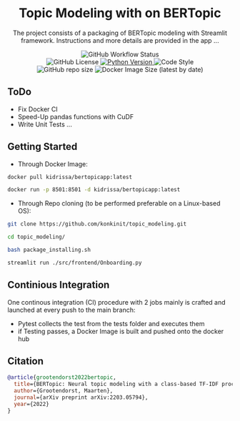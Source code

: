 <h1 align="center">
  Topic Modeling with on BERTopic
</br>
</h1>

<p align="center">
  The project consists of a packaging of BERTopic modeling with Streamlit framework. Instructions and more
  details are provided in the app ...
</p>

<p align="center">
  <img alt="GitHub Workflow Status" src="https://img.shields.io/github/actions/workflow/status/konkinit/topic_modeling/topic_app_ci.yaml?label=Test%20%26%20Build%20Image&style=for-the-badge">
</br>
  <img alt="GitHub License" src="https://img.shields.io/github/license/konkinit/topic_modeling?style=for-the-badge">
  <a href="https://www.python.org/downloads/release/python-3100/" target="_blank">
    <img src="https://img.shields.io/badge/python-3.10-blue.svg?style=for-the-badge" alt="Python Version"/>
  </a>
  <img alt="Code Style" src="https://img.shields.io/badge/code%20style-black-black?style=for-the-badge">
</br>
  <img alt="GitHub repo size" src="https://img.shields.io/github/repo-size/konkinit/topic_modeling?style=for-the-badge">
  <img alt="Docker Image Size (latest by date)" src="https://img.shields.io/docker/image-size/kidrissa/bertopicapp?style=for-the-badge">
</p>


## ToDo

- Fix Docker CI
- Speed-Up pandas functions with CuDF
- Write Unit Tests ...


## Getting Started

- Through Docker Image:
```bash
docker pull kidrissa/bertopicapp:latest
```

```bash
docker run -p 8501:8501 -d kidrissa/bertopicapp:latest
```

- Through Repo cloning (to be performed preferable on a Linux-based OS):
```bash
git clone https://github.com/konkinit/topic_modeling.git
```

```bash
cd topic_modeling/
```

```bash
bash package_installing.sh
```

```bash
streamlit run ./src/frontend/Onboarding.py
```


## Continious Integration

One continous integration (CI) procedure with 2 jobs mainly is crafted and launched at 
every push to the main branch:

- Pytest collects the test from the tests folder and executes them
- if Testing passes, a Docker Image is built and pushed onto the docker hub

## Citation

```bib
@article{grootendorst2022bertopic,
  title={BERTopic: Neural topic modeling with a class-based TF-IDF procedure},
  author={Grootendorst, Maarten},
  journal={arXiv preprint arXiv:2203.05794},
  year={2022}
}
```
